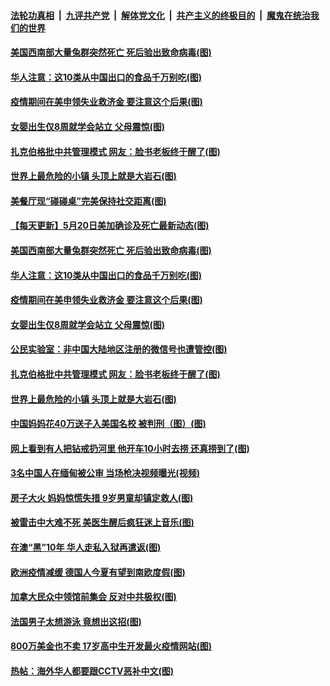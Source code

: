 

####  [法轮功真相](../../../../basic/blob/master/README.md?t=05211902) &nbsp;|&nbsp; [九评共产党](../../../../9ping.md/blob/master/README.md?t=05211902) &nbsp;|&nbsp; [解体党文化](../../../../jtdwh.md/blob/master/README.md?t=05211902)  &nbsp;|&nbsp; [共产主义的终极目的](../../../../gczydzjmd.md/blob/master/README.md?t=05211902) &nbsp;|&nbsp; [魔鬼在统治我们的世界](../../../../mgztzwmdsj.md/blob/master/README.md?t=05211902) 

#### [美国西南部大量兔群突然死亡 死后验出致命病毒(图)](../pages/p3/933900.md?t=05211902) 

#### [华人注意：这10类从中国出口的食品千万别吃(图)](../pages/p3/933902.md?t=05211902) 

#### [疫情期间在美申领失业救济金 要注意这个后果(图)](../pages/p3/933894.md?t=05211902) 

#### [女婴出生仅8周就学会站立 父母震惊(图)](../pages/p3/933885.md?t=05211902) 

#### [扎克伯格批中共管理模式 网友：脸书老板终于醒了(图)](../pages/p3/933822.md?t=05211902) 

#### [世界上最危险的小镇 头顶上就是大岩石(图)](../pages/p3/933823.md?t=05211902) 

#### [美餐厅现“碰碰桌”完美保持社交距离(图)](../pages/p3/933924.md?t=05211902) 

#### [【每天更新】5月20日美加确诊及死亡最新动态(图)](../pages/p3/931800.md?t=05211902) 

#### [美国西南部大量兔群突然死亡 死后验出致命病毒(图)](../pages/p3/933900.md?t=05211902) 

#### [华人注意：这10类从中国出口的食品千万别吃(图)](../pages/p3/933902.md?t=05211902) 

#### [疫情期间在美申领失业救济金 要注意这个后果(图)](../pages/p3/933894.md?t=05211902) 

#### [女婴出生仅8周就学会站立 父母震惊(图)](../pages/p3/933885.md?t=05211902) 

#### [公民实验室：非中国大陆地区注册的微信号也遭管控(图)](../pages/p3/933870.md?t=05211902) 

#### [扎克伯格批中共管理模式 网友：脸书老板终于醒了(图)](../pages/p3/933822.md?t=05211902) 

#### [世界上最危险的小镇 头顶上就是大岩石(图)](../pages/p3/933823.md?t=05211902) 

#### [中国妈妈花40万送子入美国名校 被判刑（图）(图)](../pages/p3/933813.md?t=05211902) 

#### [网上看到有人把钻戒扔河里 他开车10小时去捞 还真捞到了(图)](../pages/p3/933792.md?t=05211902) 

#### [3名中国人在缅甸被公审 当场枪决视频曝光(视频)](../pages/p3/933796.md?t=05211902) 

#### [房子大火 妈妈惊慌失措 9岁男童却镇定救人(图)](../pages/p3/933784.md?t=05211902) 

#### [被雷击中大难不死 美医生醒后疯狂迷上音乐(图)](../pages/p3/933766.md?t=05211902) 

#### [在澳“黑”10年 华人走私入狱再遣返(图)](../pages/p3/933715.md?t=05211902) 

#### [欧洲疫情减缓 德国人今夏有望到南欧度假(图)](../pages/p3/933697.md?t=05211902) 

#### [加拿大民众中领馆前集会 反对中共极权(图)](../pages/p3/933692.md?t=05211902) 

#### [法国男子太想游泳 竟想出这招(图)](../pages/p3/933680.md?t=05211902) 

#### [800万美金也不卖 17岁高中生开发最火疫情网站(图)](../pages/p3/933678.md?t=05211902) 

#### [热帖：海外华人都要跟CCTV恶补中文(图)](../pages/p3/933659.md?t=05211902) 

